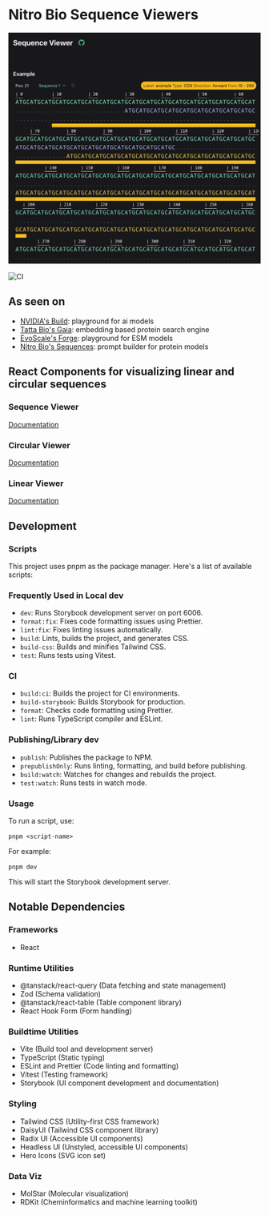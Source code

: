 # Nitro Bio Sequence Viewers

![Sequence Viewer](./docs/images/sequence-viewer-header.png)

![CI](https://github.com/nitro-bio/sequence-viewers/actions/workflows/main.yml/badge.svg)

## As seen on

- [NVIDIA's Build](https://build.nvidia.com/arc/evo2-40b): playground for ai models
- [Tatta Bio's Gaia](https://gaia.tatta.bio/): embedding based protein search engine
- [EvoScale's Forge](https://forge.evolutionaryscale.ai/): playground for ESM models
- [Nitro Bio's Sequences](https://sequences.nitro.bio/): prompt builder for protein models

## React Components for visualizing linear and circular sequences

### Sequence Viewer

[Documentation](https://docs.nitro.bio/SequenceViewer/)

### Circular Viewer

[Documentation](https://docs.nitro.bio/CircularViewer/)

### Linear Viewer

[Documentation](https://docs.nitro.bio/LinearViewer/)

## Development

### Scripts

This project uses pnpm as the package manager. Here's a list of available scripts:

### Frequently Used in Local dev

- `dev`: Runs Storybook development server on port 6006.
- `format:fix`: Fixes code formatting issues using Prettier.
- `lint:fix`: Fixes linting issues automatically.
- `build`: Lints, builds the project, and generates CSS.
- `build-css`: Builds and minifies Tailwind CSS.
- `test`: Runs tests using Vitest.

### CI

- `build:ci`: Builds the project for CI environments.
- `build-storybook`: Builds Storybook for production.
- `format`: Checks code formatting using Prettier.
- `lint`: Runs TypeScript compiler and ESLint.

### Publishing/Library dev

- `publish`: Publishes the package to NPM.
- `prepublishOnly`: Runs linting, formatting, and build before publishing.
- `build:watch`: Watches for changes and rebuilds the project.
- `test:watch`: Runs tests in watch mode.

### Usage

To run a script, use:

```
pnpm <script-name>
```

For example:

```
pnpm dev
```

This will start the Storybook development server.

## Notable Dependencies

### Frameworks

- React

### Runtime Utilities

- @tanstack/react-query (Data fetching and state management)
- Zod (Schema validation)
- @tanstack/react-table (Table component library)
- React Hook Form (Form handling)

### Buildtime Utilities

- Vite (Build tool and development server)
- TypeScript (Static typing)
- ESLint and Prettier (Code linting and formatting)
- Vitest (Testing framework)
- Storybook (UI component development and documentation)

### Styling

- Tailwind CSS (Utility-first CSS framework)
- DaisyUI (Tailwind CSS component library)
- Radix UI (Accessible UI components)
- Headless UI (Unstyled, accessible UI components)
- Hero Icons (SVG icon set)

### Data Viz

- MolStar (Molecular visualization)
- RDKit (Cheminformatics and machine learning toolkit)

